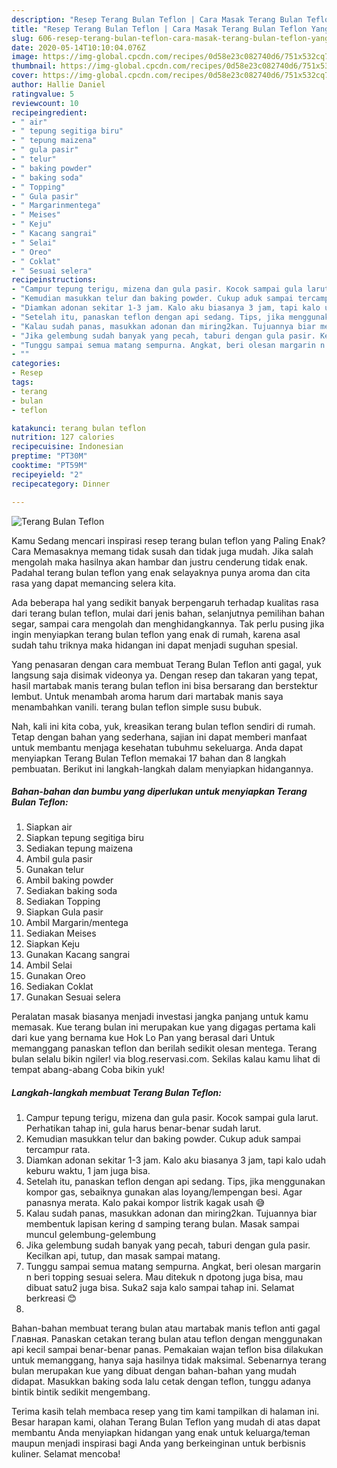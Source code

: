 ```yaml
---
description: "Resep Terang Bulan Teflon | Cara Masak Terang Bulan Teflon Yang Sempurna"
title: "Resep Terang Bulan Teflon | Cara Masak Terang Bulan Teflon Yang Sempurna"
slug: 606-resep-terang-bulan-teflon-cara-masak-terang-bulan-teflon-yang-sempurna
date: 2020-05-14T10:10:04.076Z
image: https://img-global.cpcdn.com/recipes/0d58e23c082740d6/751x532cq70/terang-bulan-teflon-foto-resep-utama.jpg
thumbnail: https://img-global.cpcdn.com/recipes/0d58e23c082740d6/751x532cq70/terang-bulan-teflon-foto-resep-utama.jpg
cover: https://img-global.cpcdn.com/recipes/0d58e23c082740d6/751x532cq70/terang-bulan-teflon-foto-resep-utama.jpg
author: Hallie Daniel
ratingvalue: 5
reviewcount: 10
recipeingredient:
- " air"
- " tepung segitiga biru"
- " tepung maizena"
- " gula pasir"
- " telur"
- " baking powder"
- " baking soda"
- " Topping"
- " Gula pasir"
- " Margarinmentega"
- " Meises"
- " Keju"
- " Kacang sangrai"
- " Selai"
- " Oreo"
- " Coklat"
- " Sesuai selera"
recipeinstructions:
- "Campur tepung terigu, mizena dan gula pasir. Kocok sampai gula larut. Perhatikan tahap ini, gula harus benar-benar sudah larut."
- "Kemudian masukkan telur dan baking powder. Cukup aduk sampai tercampur rata."
- "Diamkan adonan sekitar 1-3 jam. Kalo aku biasanya 3 jam, tapi kalo udah keburu waktu, 1 jam juga bisa."
- "Setelah itu, panaskan teflon dengan api sedang. Tips, jika menggunakan kompor gas, sebaiknya gunakan alas loyang/lempengan besi. Agar panasnya merata. Kalo pakai kompor listrik kagak usah 😅"
- "Kalau sudah panas, masukkan adonan dan miring2kan. Tujuannya biar membentuk lapisan kering d samping terang bulan. Masak sampai muncul gelembung-gelembung"
- "Jika gelembung sudah banyak yang pecah, taburi dengan gula pasir. Kecilkan api, tutup, dan masak sampai matang."
- "Tunggu sampai semua matang sempurna. Angkat, beri olesan margarin n beri topping sesuai selera. Mau ditekuk n dpotong juga bisa, mau dibuat satu2 juga bisa. Suka2 saja kalo sampai tahap ini. Selamat berkreasi 😊"
- ""
categories:
- Resep
tags:
- terang
- bulan
- teflon

katakunci: terang bulan teflon 
nutrition: 127 calories
recipecuisine: Indonesian
preptime: "PT30M"
cooktime: "PT59M"
recipeyield: "2"
recipecategory: Dinner

---
```



![Terang Bulan Teflon](https://img-global.cpcdn.com/recipes/0d58e23c082740d6/751x532cq70/terang-bulan-teflon-foto-resep-utama.jpg)

Kamu Sedang mencari inspirasi resep terang bulan teflon yang Paling Enak? Cara Memasaknya memang tidak susah dan tidak juga mudah. Jika salah mengolah maka hasilnya akan hambar dan justru cenderung tidak enak. Padahal terang bulan teflon yang enak selayaknya punya aroma dan cita rasa yang dapat memancing selera kita.

Ada beberapa hal yang sedikit banyak berpengaruh terhadap kualitas rasa dari terang bulan teflon, mulai dari jenis bahan, selanjutnya pemilihan bahan segar, sampai cara mengolah dan menghidangkannya. Tak perlu pusing jika ingin menyiapkan terang bulan teflon yang enak di rumah, karena asal sudah tahu triknya maka hidangan ini dapat menjadi suguhan spesial.

Yang penasaran dengan cara membuat Terang Bulan Teflon anti gagal, yuk langsung saja disimak videonya ya. Dengan resep dan takaran yang tepat, hasil martabak manis terang bulan teflon ini bisa bersarang dan berstektur lembut. Untuk menambah aroma harum dari martabak manis saya menambahkan vanili. terang bulan teflon simple susu bubuk.


Nah, kali ini kita coba, yuk, kreasikan terang bulan teflon sendiri di rumah. Tetap dengan bahan yang sederhana, sajian ini dapat memberi manfaat untuk membantu menjaga kesehatan tubuhmu sekeluarga. Anda dapat menyiapkan Terang Bulan Teflon memakai 17 bahan dan 8 langkah pembuatan. Berikut ini langkah-langkah dalam menyiapkan hidangannya.

<!--inarticleads1-->

##### Bahan-bahan dan bumbu yang diperlukan untuk menyiapkan Terang Bulan Teflon:

1. Siapkan  air
1. Siapkan  tepung segitiga biru
1. Sediakan  tepung maizena
1. Ambil  gula pasir
1. Gunakan  telur
1. Ambil  baking powder
1. Sediakan  baking soda
1. Sediakan  Topping
1. Siapkan  Gula pasir
1. Ambil  Margarin/mentega
1. Sediakan  Meises
1. Siapkan  Keju
1. Gunakan  Kacang sangrai
1. Ambil  Selai
1. Gunakan  Oreo
1. Sediakan  Coklat
1. Gunakan  Sesuai selera


Peralatan masak biasanya menjadi investasi jangka panjang untuk kamu memasak. Kue terang bulan ini merupakan kue yang digagas pertama kali dari kue yang bernama kue Hok Lo Pan yang berasal dari Untuk memanggang panaskan teflon dan berilah sedikit olesan mentega. Terang bulan selalu bikin ngiler! via blog.reservasi.com. Sekilas kalau kamu lihat di tempat abang-abang Coba bikin yuk! 

<!--inarticleads2-->

##### Langkah-langkah membuat Terang Bulan Teflon:

1. Campur tepung terigu, mizena dan gula pasir. Kocok sampai gula larut. Perhatikan tahap ini, gula harus benar-benar sudah larut.
1. Kemudian masukkan telur dan baking powder. Cukup aduk sampai tercampur rata.
1. Diamkan adonan sekitar 1-3 jam. Kalo aku biasanya 3 jam, tapi kalo udah keburu waktu, 1 jam juga bisa.
1. Setelah itu, panaskan teflon dengan api sedang. Tips, jika menggunakan kompor gas, sebaiknya gunakan alas loyang/lempengan besi. Agar panasnya merata. Kalo pakai kompor listrik kagak usah 😅
1. Kalau sudah panas, masukkan adonan dan miring2kan. Tujuannya biar membentuk lapisan kering d samping terang bulan. Masak sampai muncul gelembung-gelembung
1. Jika gelembung sudah banyak yang pecah, taburi dengan gula pasir. Kecilkan api, tutup, dan masak sampai matang.
1. Tunggu sampai semua matang sempurna. Angkat, beri olesan margarin n beri topping sesuai selera. Mau ditekuk n dpotong juga bisa, mau dibuat satu2 juga bisa. Suka2 saja kalo sampai tahap ini. Selamat berkreasi 😊
1. 


Bahan-bahan membuat terang bulan atau martabak manis teflon anti gagal  Главная. Panaskan cetakan terang bulan atau teflon dengan menggunakan api kecil sampai benar-benar panas. Pemakaian wajan teflon bisa dilakukan untuk memanggang, hanya saja hasilnya tidak maksimal. Sebenarnya terang bulan merupakan kue yang dibuat dengan bahan-bahan yang mudah didapat. Masukkan baking soda lalu cetak dengan teflon, tunggu adanya bintik bintik sedikit mengembang. 

Terima kasih telah membaca resep yang tim kami tampilkan di halaman ini. Besar harapan kami, olahan Terang Bulan Teflon yang mudah di atas dapat membantu Anda menyiapkan hidangan yang enak untuk keluarga/teman maupun menjadi inspirasi bagi Anda yang berkeinginan untuk berbisnis kuliner. Selamat mencoba!
